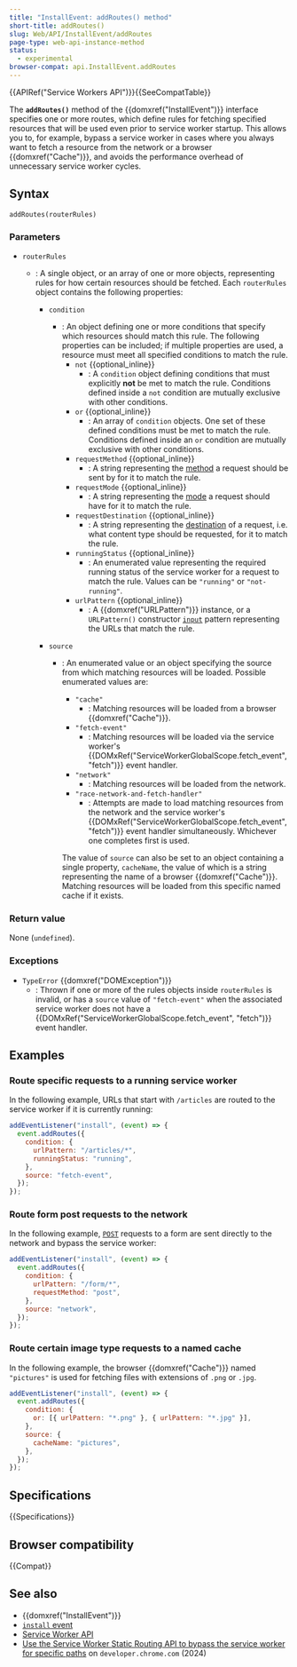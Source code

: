 ```yaml
---
title: "InstallEvent: addRoutes() method"
short-title: addRoutes()
slug: Web/API/InstallEvent/addRoutes
page-type: web-api-instance-method
status:
  - experimental
browser-compat: api.InstallEvent.addRoutes
---
```


{{APIRef("Service Workers API")}}{{SeeCompatTable}}

The **`addRoutes()`** method of the {{domxref("InstallEvent")}} interface specifies one or more routes, which define rules for fetching specified resources that will be used even prior to service worker startup. This allows you to, for example, bypass a service worker in cases where you always want to fetch a resource from the network or a browser {{domxref("Cache")}}, and avoids the performance overhead of unnecessary service worker cycles.

## Syntax

```js-nolint
addRoutes(routerRules)
```

### Parameters

- `routerRules`

  - : A single object, or an array of one or more objects, representing rules for how certain resources should be fetched. Each `routerRules` object contains the following properties:

    - `condition`

      - : An object defining one or more conditions that specify which resources should match this rule. The following properties can be included; if multiple properties are used, a resource must meet all specified conditions to match the rule.
        - `not` {{optional_inline}}
          - : A `condition` object defining conditions that must explicitly **not** be met to match the rule. Conditions defined inside a `not` condition are mutually exclusive with other conditions.
        - `or` {{optional_inline}}
          - : An array of `condition` objects. One set of these defined conditions must be met to match the rule. Conditions defined inside an `or` condition are mutually exclusive with other conditions.
        - `requestMethod` {{optional_inline}}
          - : A string representing the [method](/en-US/docs/Web/HTTP/Methods) a request should be sent by for it to match the rule.
        - `requestMode` {{optional_inline}}
          - : A string representing the [mode](/en-US/docs/Web/API/Request/mode) a request should have for it to match the rule.
        - `requestDestination` {{optional_inline}}
          - : A string representing the [destination](/en-US/docs/Web/API/Request/destination) of a request, i.e. what content type should be requested, for it to match the rule.
        - `runningStatus` {{optional_inline}}
          - : An enumerated value representing the required running status of the service worker for a request to match the rule. Values can be `"running"` or `"not-running"`.
        - `urlPattern` {{optional_inline}}
          - : A {{domxref("URLPattern")}} instance, or a `URLPattern()` constructor [`input`](/en-US/docs/Web/API/URLPattern/URLPattern#input) pattern representing the URLs that match the rule.

    - `source`

      - : An enumerated value or an object specifying the source from which matching resources will be loaded. Possible enumerated values are:

        - `"cache"`
          - : Matching resources will be loaded from a browser {{domxref("Cache")}}.
        - `"fetch-event"`
          - : Matching resources will be loaded via the service worker's {{DOMxRef("ServiceWorkerGlobalScope.fetch_event", "fetch")}} event handler.
        - `"network"`
          - : Matching resources will be loaded from the network.
        - `"race-network-and-fetch-handler"`
          - : Attempts are made to load matching resources from the network and the service worker's {{DOMxRef("ServiceWorkerGlobalScope.fetch_event", "fetch")}} event handler simultaneously. Whichever one completes first is used.

        The value of `source` can also be set to an object containing a single property, `cacheName`, the value of which is a string representing the name of a browser {{domxref("Cache")}}. Matching resources will be loaded from this specific named cache if it exists.

### Return value

None (`undefined`).

### Exceptions

- `TypeError` {{domxref("DOMException")}}
  - : Thrown if one or more of the rules objects inside `routerRules` is invalid, or has a `source` value of `"fetch-event"` when the associated service worker does not have a {{DOMxRef("ServiceWorkerGlobalScope.fetch_event", "fetch")}} event handler.

## Examples

### Route specific requests to a running service worker

In the following example, URLs that start with `/articles` are routed to the service worker if it is currently running:

```js
addEventListener("install", (event) => {
  event.addRoutes({
    condition: {
      urlPattern: "/articles/*",
      runningStatus: "running",
    },
    source: "fetch-event",
  });
});
```

### Route form post requests to the network

In the following example, [`POST`](/en-US/docs/Web/HTTP/Methods/POST) requests to a form are sent directly to the network and bypass the service worker:

```js
addEventListener("install", (event) => {
  event.addRoutes({
    condition: {
      urlPattern: "/form/*",
      requestMethod: "post",
    },
    source: "network",
  });
});
```

### Route certain image type requests to a named cache

In the following example, the browser {{domxref("Cache")}} named `"pictures"` is used for fetching files with extensions of `.png` or `.jpg`.

```js
addEventListener("install", (event) => {
  event.addRoutes({
    condition: {
      or: [{ urlPattern: "*.png" }, { urlPattern: "*.jpg" }],
    },
    source: {
      cacheName: "pictures",
    },
  });
});
```

## Specifications

{{Specifications}}

## Browser compatibility

{{Compat}}

## See also

- {{domxref("InstallEvent")}}
- [`install` event](/en-US/docs/Web/API/ServiceWorkerGlobalScope/install_event)
- [Service Worker API](/en-US/docs/Web/API/Service_Worker_API)
- [Use the Service Worker Static Routing API to bypass the service worker for specific paths](https://developer.chrome.com/blog/service-worker-static-routing) on `developer.chrome.com` (2024)
